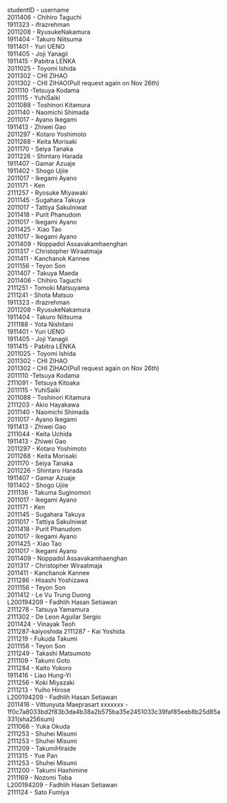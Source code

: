 
studentID - username <br/>
2011406 - Chihiro Taguchi <br/>
1911323 - ifrazrehman <br/>
2011208 - RyusukeNakamura <br/>
1911404 - Takuro Niitsuma<br/>
1911401 - Yuri UENO<br/>
1911405 - Joji Yanagii<br/>
1911415 - Pabitra LENKA<br/>
2011025 - Toyomi Ishida<br/>
2011302 - CHI ZIHAO<br/>
2011302 - CHI ZIHAO(Pull request again on Nov 26th) <br/>
2011110 -Tetsuya Kodama<br/>
2011115 - YuhiSaiki<br/>
2011088 - Toshinori Kitamura <br/>
2011140 - Naomichi Shimada<br/>
2011017 - Ayano Ikegami<br/>
1911413 - Zhiwei Gao<br/>
2011297 - Kotaro Yoshimoto<br/>
2011268 - Keita Morisaki<br/>
2011170 - Seiya Tanaka<br/>
2011226 - Shintaro Harada <br/>
1911407 - Gamar Azuaje <br/>
1911402 - Shogo Ujiie<br/>
2011017 - Ikegami Ayano<br/>
2011171 - Ken<br/>
2111257 - Ryosuke Miyawaki<br/>
2011145 - Sugahara Takuya<br/>
2011017 - Tattiya Sakulniwat<br/>
2011418 - Purit Phanudom<br/>
2011017 - Ikegami Ayano<br/>
2011425 - Xiao Tao<br/>
2011017 - Ikegami Ayano<br/>
2011409 - Noppadol Assavakamhaenghan<br/>
2011317 - Christopher Wiraatmaja<br/>
2011411 - Kanchanok Kannee <br/>
2011156 - Teyon Son<br/>
2011407 - Takuya Maeda <br/>
2011406   - Chihiro Taguchi <br/>
2111251   - Tomoki Matsuyama <br/>
2111241   - Shota Matsuo<br/>
1911323   - ifrazrehman <br/>
2011208   - RyusukeNakamura <br/>
1911404   - Takuro Niitsuma<br/>
2111188   - Yota Nishitani<br/>
1911401   - Yuri UENO<br/>
1911405   - Joji Yanagii<br/>
1911415   - Pabitra LENKA<br/>
2011025   - Toyomi Ishida<br/>
2011302   - CHI ZIHAO<br/>
2011302   - CHI ZIHAO(Pull request again on Nov 26th) <br/>
2011110   -Tetsuya Kodama<br/>
2111091   - Tetsuya Kitoaka<br/>
2011115   - YuhiSaiki<br/>
2011088   - Toshinori Kitamura <br/>
2111203   - Akio Hayakawa<br/>
2011140   - Naomichi Shimada<br/>
2011017   - Ayano Ikegami<br/>
1911413   - Zhiwei Gao<br/> 
2111044   - Keita Uchida<br/>
1911413   - Zhiwei Gao<br/>
2011297   - Kotaro Yoshimoto<br/>
2011268   - Keita Morisaki<br/>
2011170   - Seiya Tanaka<br/>
2011226   - Shintaro Harada <br/>
1911407   - Gamar Azuaje <br/>
1911402   - Shogo Ujiie<br/>
2111136   - Takuma Suginomori<br/>
2011017   - Ikegami Ayano<br/>
2011171   - Ken<br/>
2011145   - Sugahara Takuya<br/>
2011017   - Tattiya Sakulniwat<br/>
2011418   - Purit Phanudom<br/>
2011017   - Ikegami Ayano<br/>
2011425	  - Xiao Tao<br/>
2011017   - Ikegami Ayano<br/>
2011409   - Noppadol Assavakamhaenghan<br/>
2011317   - Christopher Wiraatmaja<br/>
2011411   - Kanchanok Kannee <br/>
2111286  - Hisashi Yoshizawa<br/>
2011156   - Teyon Son<br/>
2011412   - Le Vu Trung Duong<br/>
L200194209 - Fadhlih Hasan Setiawan <br/>
2111278   - Tatsuya Yamamura<br/>
2111302   - De Leon Aguilar Sergio<br />
2011424   - Vinayak Teoh<br/>
2111287-kaiyoshida
2111287 - Kai Yoshida<br/>
2111219   - Fukuda Takumi<br/>
2011156   - Teyon Son<br/>
2111249   - Takashi Matsumoto<br/>
2111109   - Takumi Goto<br/>
2111284   - Kaito Yokoro<br/>
1911416   - Liao Hung-Yi<br/>
2111256   - Koki Miyazaki<br/>
2111213   - Yuiho Hirose<br/>
L200194209 - Fadhlih Hasan Setiawan <br/>
2011416 - Vittunyuta Maeprasart
xxxxxxx   - 1f0c7a8033bd2f83b3da4b38a2b575ba35e2451033c39faf85eeb8b25d85a331(sha256sum) <br/>
2111066   - Yuka Okuda<br/>
2111253   - Shuhei Misumi </br>
2111253   - Shuhei Misumi <br/>
2111209   - TakumiHiraide <br/>
2111315 - Yue Pan <br/>
2111253   - Shuhei Misumi <br/>
2111200   - Takumi Haxhimine<br/>
2111169   - Nozomi Toba <br/>
L200194209 - Fadhlih Hasan Setiawan <br/>
2111124   - Sato Fumiya<br/>
